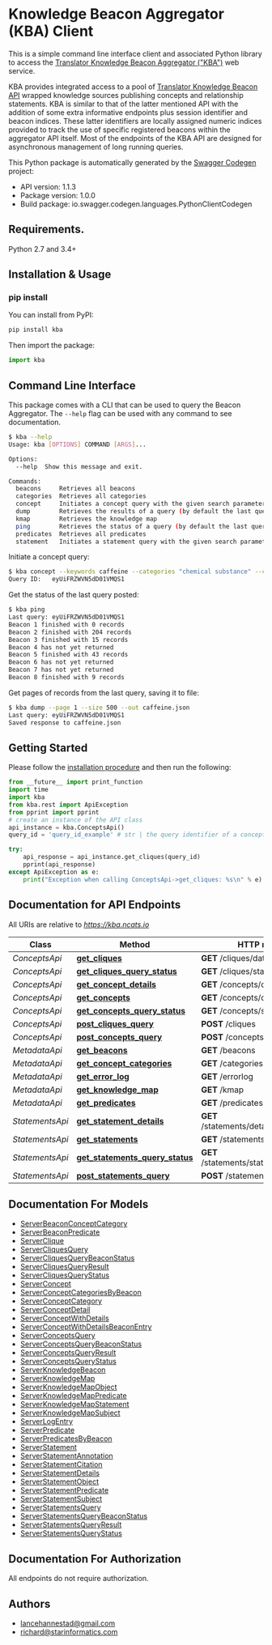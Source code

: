 # Knowledge Beacon Aggregator (KBA) Client

This is a simple command line interface client and associated Python library to access the [Translator Knowledge Beacon Aggregator ("KBA")](https://github.com/NCATS-Tangerine/beacon-aggregator) web service. 

KBA provides integrated access to a pool of [Translator Knowledge Beacon API](https://github.com/NCATS-Tangerine/translator-knowledge-beacon) wrapped knowledge sources publishing concepts and relationship statements. KBA is similar to that of the latter mentioned API with the addition of some extra informative endpoints plus session identifier and beacon indices. These latter identifiers are locally assigned numeric indices provided to track the use of specific registered beacons within the aggregator API itself. Most of the endpoints of the KBA API are designed for asynchronous management of long running queries.

This Python package is automatically generated by the [Swagger Codegen](https://github.com/swagger-api/swagger-codegen) project:

- API version: 1.1.3
- Package version: 1.0.0
- Build package: io.swagger.codegen.languages.PythonClientCodegen

## Requirements.

Python 2.7 and 3.4+

## Installation & Usage

### pip install

You can install from PyPI:

```sh
pip install kba
```

Then import the package:
```python
import kba
```

## Command Line Interface

This package comes with a CLI that can be used to query the Beacon Aggregator. The `--help` flag can be used with any command to see documentation.

```sh
$ kba --help
Usage: kba [OPTIONS] COMMAND [ARGS]...

Options:
  --help  Show this message and exit.

Commands:
  beacons     Retrieves all beacons
  categories  Retrieves all categories
  concept     Initiates a concept query with the given search parameters
  dump        Retrieves the results of a query (by default the last query)
  kmap        Retrieves the knowledge map
  ping        Retrieves the status of a query (by default the last query)
  predicates  Retrieves all predicates
  statement   Initiates a statement query with the given search parameters
```
Initiate a concept query:
```sh
$ kba concept --keywords caffeine --categories "chemical substance" --categories pathway
Query ID:	eyUiFRZWVN5dD01VMQS1
```
Get the status of the last query posted:
```sh
$ kba ping
Last query:	eyUiFRZWVN5dD01VMQS1
Beacon 1 finished with 0 records
Beacon 2 finished with 204 records
Beacon 3 finished with 15 records
Beacon 4 has not yet returned
Beacon 5 finished with 43 records
Beacon 6 has not yet returned
Beacon 7 has not yet returned
Beacon 8 finished with 9 records
```
Get pages of records from the last query, saving it to file:
```sh
$ kba dump --page 1 --size 500 --out caffeine.json
Last query:	eyUiFRZWVN5dD01VMQS1
Saved response to caffeine.json
```

## Getting Started

Please follow the [installation procedure](#installation--usage) and then run the following:

```python
from __future__ import print_function
import time
import kba
from kba.rest import ApiException
from pprint import pprint
# create an instance of the API class
api_instance = kba.ConceptsApi()
query_id = 'query_id_example' # str | the query identifier of a concepts query previously posted by the /cliques endpoint

try:
    api_response = api_instance.get_cliques(query_id)
    pprint(api_response)
except ApiException as e:
    print("Exception when calling ConceptsApi->get_cliques: %s\n" % e)

```

## Documentation for API Endpoints

All URIs are relative to *https://kba.ncats.io*

Class | Method | HTTP request | Description
------------ | ------------- | ------------- | -------------
*ConceptsApi* | [**get_cliques**](docs/ConceptsApi.md#get_cliques) | **GET** /cliques/data/{queryId} |
*ConceptsApi* | [**get_cliques_query_status**](docs/ConceptsApi.md#get_cliques_query_status) | **GET** /cliques/status/{queryId} |
*ConceptsApi* | [**get_concept_details**](docs/ConceptsApi.md#get_concept_details) | **GET** /concepts/details/{cliqueId} |
*ConceptsApi* | [**get_concepts**](docs/ConceptsApi.md#get_concepts) | **GET** /concepts/data/{queryId} |
*ConceptsApi* | [**get_concepts_query_status**](docs/ConceptsApi.md#get_concepts_query_status) | **GET** /concepts/status/{queryId} |
*ConceptsApi* | [**post_cliques_query**](docs/ConceptsApi.md#post_cliques_query) | **POST** /cliques |
*ConceptsApi* | [**post_concepts_query**](docs/ConceptsApi.md#post_concepts_query) | **POST** /concepts |
*MetadataApi* | [**get_beacons**](docs/MetadataApi.md#get_beacons) | **GET** /beacons |
*MetadataApi* | [**get_concept_categories**](docs/MetadataApi.md#get_concept_categories) | **GET** /categories |
*MetadataApi* | [**get_error_log**](docs/MetadataApi.md#get_error_log) | **GET** /errorlog |
*MetadataApi* | [**get_knowledge_map**](docs/MetadataApi.md#get_knowledge_map) | **GET** /kmap |
*MetadataApi* | [**get_predicates**](docs/MetadataApi.md#get_predicates) | **GET** /predicates |
*StatementsApi* | [**get_statement_details**](docs/StatementsApi.md#get_statement_details) | **GET** /statements/details/{statementId} |
*StatementsApi* | [**get_statements**](docs/StatementsApi.md#get_statements) | **GET** /statements/data/{queryId} |
*StatementsApi* | [**get_statements_query_status**](docs/StatementsApi.md#get_statements_query_status) | **GET** /statements/status/{queryId} |
*StatementsApi* | [**post_statements_query**](docs/StatementsApi.md#post_statements_query) | **POST** /statements |


## Documentation For Models

 - [ServerBeaconConceptCategory](docs/ServerBeaconConceptCategory.md)
 - [ServerBeaconPredicate](docs/ServerBeaconPredicate.md)
 - [ServerClique](docs/ServerClique.md)
 - [ServerCliquesQuery](docs/ServerCliquesQuery.md)
 - [ServerCliquesQueryBeaconStatus](docs/ServerCliquesQueryBeaconStatus.md)
 - [ServerCliquesQueryResult](docs/ServerCliquesQueryResult.md)
 - [ServerCliquesQueryStatus](docs/ServerCliquesQueryStatus.md)
 - [ServerConcept](docs/ServerConcept.md)
 - [ServerConceptCategoriesByBeacon](docs/ServerConceptCategoriesByBeacon.md)
 - [ServerConceptCategory](docs/ServerConceptCategory.md)
 - [ServerConceptDetail](docs/ServerConceptDetail.md)
 - [ServerConceptWithDetails](docs/ServerConceptWithDetails.md)
 - [ServerConceptWithDetailsBeaconEntry](docs/ServerConceptWithDetailsBeaconEntry.md)
 - [ServerConceptsQuery](docs/ServerConceptsQuery.md)
 - [ServerConceptsQueryBeaconStatus](docs/ServerConceptsQueryBeaconStatus.md)
 - [ServerConceptsQueryResult](docs/ServerConceptsQueryResult.md)
 - [ServerConceptsQueryStatus](docs/ServerConceptsQueryStatus.md)
 - [ServerKnowledgeBeacon](docs/ServerKnowledgeBeacon.md)
 - [ServerKnowledgeMap](docs/ServerKnowledgeMap.md)
 - [ServerKnowledgeMapObject](docs/ServerKnowledgeMapObject.md)
 - [ServerKnowledgeMapPredicate](docs/ServerKnowledgeMapPredicate.md)
 - [ServerKnowledgeMapStatement](docs/ServerKnowledgeMapStatement.md)
 - [ServerKnowledgeMapSubject](docs/ServerKnowledgeMapSubject.md)
 - [ServerLogEntry](docs/ServerLogEntry.md)
 - [ServerPredicate](docs/ServerPredicate.md)
 - [ServerPredicatesByBeacon](docs/ServerPredicatesByBeacon.md)
 - [ServerStatement](docs/ServerStatement.md)
 - [ServerStatementAnnotation](docs/ServerStatementAnnotation.md)
 - [ServerStatementCitation](docs/ServerStatementCitation.md)
 - [ServerStatementDetails](docs/ServerStatementDetails.md)
 - [ServerStatementObject](docs/ServerStatementObject.md)
 - [ServerStatementPredicate](docs/ServerStatementPredicate.md)
 - [ServerStatementSubject](docs/ServerStatementSubject.md)
 - [ServerStatementsQuery](docs/ServerStatementsQuery.md)
 - [ServerStatementsQueryBeaconStatus](docs/ServerStatementsQueryBeaconStatus.md)
 - [ServerStatementsQueryResult](docs/ServerStatementsQueryResult.md)
 - [ServerStatementsQueryStatus](docs/ServerStatementsQueryStatus.md)


## Documentation For Authorization

 All endpoints do not require authorization.


## Authors

* lancehannestad@gmail.com
* richard@starinformatics.com
